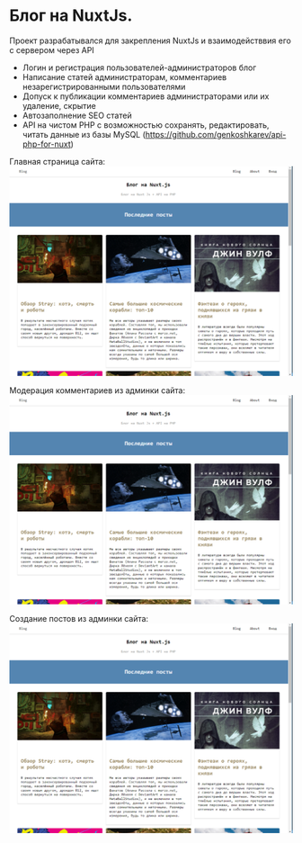 # Блог на NuxtJs.
Проект разрабатывался для закрепления NuxtJs и взаимодействвия его с сервером через API

- Логин и регистрация пользователей-администраторов блог
- Написание статей администраторам, комментариев незарегистрированными пользователями
- Допуск к публикации комментариев администраторами или их удаление, скрытие
- Автозаполнение SEO статей
- API на чистом PHP с возможностью сохранять, редактировать, читать данные из базы MySQL (https://github.com/genkoshkarev/api-php-for-nuxt)


Главная страница сайта:
![Alt-текст](https://github.com/genkoshkarev/nuxt-js/blob/main/screen_1.PNG?raw=true "Блог-платформа")

Модерация комментариев из админки сайта:
![Alt-текст](https://github.com/genkoshkarev/nuxt-js/blob/main/screen_1.PNG?raw=true "Блог-платформа")

Создание постов из админки сайта:
![Alt-текст](https://github.com/genkoshkarev/nuxt-js/blob/main/screen_1.PNG?raw=true "Блог-платформа")
